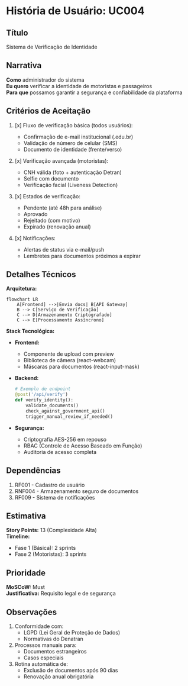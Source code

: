 # História de Usuário: UC004

## Título
Sistema de Verificação de Identidade

## Narrativa
**Como** administrador do sistema  
**Eu quero** verificar a identidade de motoristas e passageiros  
**Para que** possamos garantir a segurança e confiabilidade da plataforma

## Critérios de Aceitação
1. [x] Fluxo de verificação básica (todos usuários):
   - Confirmação de e-mail institucional (.edu.br)
   - Validação de número de celular (SMS)
   - Documento de identidade (frente/verso)

2. [x] Verificação avançada (motoristas):
   - CNH válida (foto + autenticação Detran)
   - Selfie com documento
   - Verificação facial (Liveness Detection)

3. [x] Estados de verificação:
   - Pendente (até 48h para análise)
   - Aprovado
   - Rejeitado (com motivo)
   - Expirado (renovação anual)

4. [x] Notificações:
   - Alertas de status via e-mail/push
   - Lembretes para documentos próximos a expirar

## Detalhes Técnicos
**Arquitetura:**
```mermaid
flowchart LR
    A[Frontend] -->|Envia docs| B[API Gateway]
    B --> C[Serviço de Verificação]
    C --> D[Armazenamento Criptografado]
    C --> E[Processamento Assíncrono]
```

**Stack Tecnológica:**
- **Frontend:**
  - Componente de upload com preview
  - Biblioteca de câmera (react-webcam)
  - Máscaras para documentos (react-input-mask)

- **Backend:**
  ```python
  # Exemplo de endpoint
  @post('/api/verify')
  def verify_identity():
      validate_documents()
      check_against_government_api()
      trigger_manual_review_if_needed()
  ```

- **Segurança:**
  - Criptografia AES-256 em repouso
  - RBAC (Controle de Acesso Baseado em Função)
  - Auditoria de acesso completa

## Dependências
1. RF001 - Cadastro de usuário
2. RNF004 - Armazenamento seguro de documentos
3. RF009 - Sistema de notificações

## Estimativa
**Story Points:** 13 (Complexidade Alta)  
**Timeline:** 
- Fase 1 (Básica): 2 sprints 
- Fase 2 (Motoristas): 3 sprints

## Prioridade
**MoSCoW:** Must  
**Justificativa:** Requisito legal e de segurança

## Observações
1. Conformidade com:
   - LGPD (Lei Geral de Proteção de Dados)
   - Normativas do Denatran
2. Processos manuais para:
   - Documentos estrangeiros
   - Casos especiais
3. Rotina automática de:
   - Exclusão de documentos após 90 dias
   - Renovação anual obrigatória
